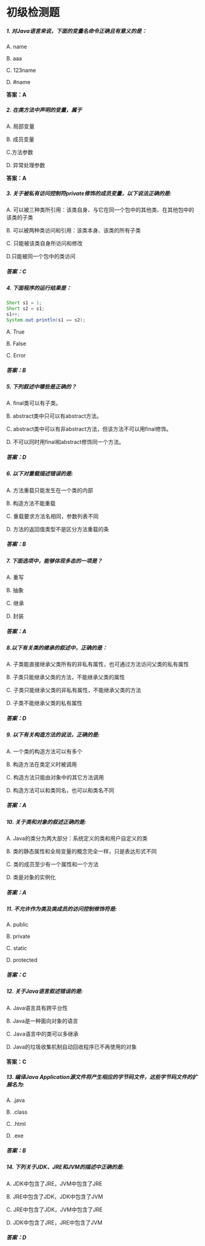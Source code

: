 # 初级检测题

##### 1. 对Java语言来说，下面的变量名命令正确且有意义的是：

A. name

B. aaa

C. 123name

D. #name

**答案：A**

##### 2. 在类方法中声明的变量，属于

A. 局部变量

B. 成员变量

C.方法参数

D. 异常处理参数

**答案：A**

##### 3. 关于被私有访问控制符private修饰的成员变量，以下说法正确的是:

A. 可以被三种类所引用：该类自身、与它在同一个包中的其他类、在其他包中的该类的子类

B. 可以被两种类访问和引用：该类本身、该类的所有子类

C. 只能被该类自身所访问和修改

D.只能被同一个包中的类访问

##### 答案：C

##### 4. 下面程序的运行结果是：

```java
Short s1 = 1;
Short s2 = s1;
s1++;
System.out.println(s1 == s2);
```

A. True

B. False

C. Error

##### 答案：B

##### 5. 下列叙述中哪些是正确的？

A. final类可以有子类。

B. abstract类中只可以有abstract方法。

C. abstract类中可以有非abstract方法，但该方法不可以用final修饰。

D. 不可以同时用final和abstract修饰同一个方法。

##### 答案：D

##### 6. 以下对重载描述错误的是:

A. 方法重载只能发生在一个类的内部

B. 构造方法不能重载

C. 重载要求方法名相同，参数列表不同

D. 方法的返回值类型不是区分方法重载的条
##### 答案：B
##### 7. 下面选项中，能够体现多态的一项是？
A. 重写

B. 抽象

C. 继承

D. 封装
##### 答案：A
##### 8.以下有关类的继承的叙述中，正确的是：

A. 子类能直接继承父类所有的非私有属性，也可通过方法访问父类的私有属性

B. 子类只能继承父类的方法，不能继承父类的属性

C. 子类只能继承父类的非私有属性，不能继承父类的方法

D. 子类不能继承父类的私有属性
##### 答案：D
##### 9. 以下有关构造方法的说法，正确的是:
A. 一个类的构造方法可以有多个

B. 构造方法在类定义时被调用

C. 构造方法只能由对象中的其它方法调用

D. 构造方法可以和类同名，也可以和类名不同
##### 答案：A
##### 10. 关于类和对象的叙述正确的是:

A. Java的类分为两大部分：系统定义的类和用户自定义的类

B. 类的静态属性和全局变量的概念完全一样，只是表达形式不同

C. 类的成员至少有一个属性和一个方法

D. 类是对象的实例化
##### 答案：A
##### 11. 不允许作为类及类成员的访问控制修饰符是:
A. public

B. private

C. static

D. protected
##### 答案：C
##### 12. 关于Java语言叙述错误的是:
A. Java语言具有跨平台性

B. Java是一种面向对象的语言

C. Java语言中的类可以多继承

D. Java的垃圾收集机制自动回收程序已不再使用的对象
#### 答案：C
##### 13. 编译Java Application源文件将产生相应的字节码文件，这些字节码文件的扩展名为:
A. .java

B. .class

C. .html

D. .exe
##### 答案：B
##### 14. 下列关于JDK、JRE和JVM的描述中正确的是:
A. JDK中包含了JRE，JVM中包含了JRE

B. JRE中包含了JDK，JDK中包含了JVM

C. JRE中包含了JDK，JVM中包含了JRE

D. JDK中包含了JRE，JRE中包含了JVM
##### 答案：D


